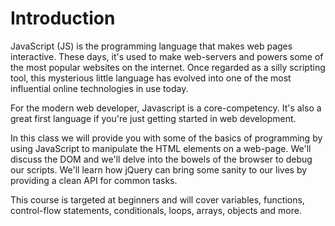 # Introduction

JavaScript (JS) is the programming language that makes web pages interactive. These days, it's used to make web-servers and powers some of the most popular websites on the internet. Once regarded as a silly scripting tool, this mysterious little language has evolved into one of the most influential online technologies in use today. 

For the modern web developer, Javascript is a core-competency. It's also a great first language if you're just getting started in web development. 

In this class we will provide you with some of the basics of programming by using JavaScript to manipulate the HTML elements on a web-page. We'll discuss the DOM and we'll delve into the bowels of the browser to debug our scripts. We'll learn how jQuery can bring some sanity to our lives by providing a clean API for common tasks. 

This course is targeted at beginners and will cover variables, functions, control-flow statements, conditionals, loops, arrays, objects and more. 